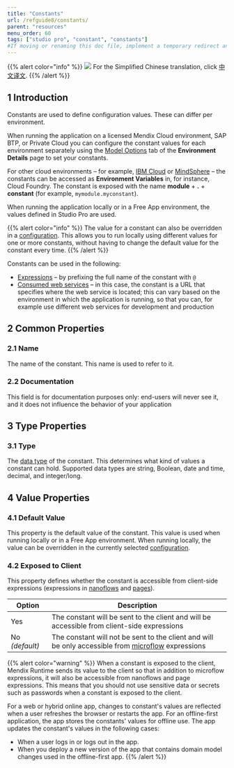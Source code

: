 ```yaml
---
title: "Constants"
url: /refguide8/constants/
parent: "resources"
menu_order: 60
tags: ["studio pro", "constant", "constants"]
#If moving or renaming this doc file, implement a temporary redirect and let the respective team know they should update the URL in the product. See Mapping to Products for more details.
---
```


{{% alert color="info" %}}
<img src="attachments/chinese-translation/china.png" style="display: inline-block; margin: 0" /> For the Simplified Chinese translation, click [中文译文](https://cdn.mendix.tencent-cloud.com/documentation/refguide8/constants.pdf).
{{% /alert %}}

## 1 Introduction

Constants are used to define configuration values. These can differ per environment.

When running the application on a licensed Mendix Cloud environment, SAP BTP, or Private Cloud you can configure the constant values for each environment separately using the [Model Options](/developerportal/deploy/environments-details/#model-options) tab of the **Environment Details** page to set your constants.

For other cloud environments – for example, [IBM Cloud](/developerportal/deploy/ibm-cloud/) or [MindSphere](/partners/siemens/mindsphere/) – the constants can be accessed as **Environment Variables** in, for instance, Cloud Foundry. The constant is exposed with the name **module** + **.** + **constant** (for example, `mymodule.myconstant`).

When running the application locally or in a Free App environment, the values defined in Studio Pro are used.

{{% alert color="info" %}}
The value for a constant can also be overridden in a [configuration](/refguide8/configuration/). This allows you to run locally using different values for one or more constants, without having to change the default value for the constant every time.
{{% /alert %}}

Constants can be used in the following:

* [Expressions](/refguide8/expressions/) – by prefixing the full name of the constant with `@`
* [Consumed web services](/refguide8/consumed-web-services/) – in this case, the constant is a URL that specifies where the web service is located; this can vary based on the environment in which the application is running, so that you can, for example use different web services for development and production

## 2 Common Properties

### 2.1 Name

The name of the constant. This name is used to refer to it.

### 2.2 Documentation

This field is for documentation purposes only: end-users will never see it, and it does not influence the behavior of your application

## 3 Type Properties

### 3.1 Type

The [data type](/refguide8/data-types/) of the constant. This determines what kind of values a constant can hold. Supported data types are string, Boolean, date and time, decimal, and integer/long.

## 4 Value Properties

### 4.1 Default Value

This property is the default value of the constant. This value is used when running locally or in a Free App environment. When running locally, the value can be overridden in the currently selected [configuration](/refguide8/configuration/).

### 4.2 Exposed to Client

This property defines whether the constant is accessible from client-side expressions (expressions in [nanoflows](/refguide8/nanoflows/) and [pages](/refguide8/pages/)).

| Option | Description |
| --- | --- |
| Yes | The constant will be sent to the client and will be accessible from client-side expressions |
| No *(default)* | The constant will not be sent to the client and will be only accessible from [microflow](/refguide8/microflows/) expressions |

{{% alert color="warning" %}}
When a constant is exposed to the client, Mendix Runtime sends its value to the client so that in addition to microflow expressions, it will also be accessible from nanoflows and page expressions. This means that you should not use sensitive data or secrets such as passwords when a constant is exposed to the client.

For a web or hybrid online app, changes to constant's values are reflected when a user refreshes the browser or restarts the app. For an offline-first application, the app stores the constants' values for offline use. The app updates the constant's values in the following cases:
* When a user logs in or logs out in the app.
* When you deploy a new version of the app that contains domain model changes used in the offline-first app.
{{% /alert %}}
